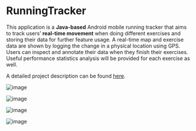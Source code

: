 # RunningTracker
This application is a **Java-based** Android mobile running tracker that aims to track users’ **real-time movement** when doing different exercises and storing their data for further feature usage. 
A real-time map and exercise data are shown by logging the change in a physical location using GPS. Users can inspect and annotate their data when they finish their exercises. 
Useful performance statistics analysis will be provided for each exercise as well.

A detailed project description can be found [here](doc/RunningTracker_description.pdf). 

![image](https://github.com/user-attachments/assets/637d670f-ae38-4caa-9620-b286eff1439d)

![image](https://github.com/user-attachments/assets/8dfe4b0e-1b4f-4edf-a0ca-b1b01c59c082)

![image](https://github.com/user-attachments/assets/cb8f568c-9816-494e-86a1-2d75a75d4298)

![image](https://github.com/user-attachments/assets/33d29aa2-a2d8-459b-b7c9-5481b0bfcedb)

